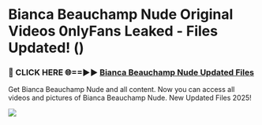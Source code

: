 # Bianca Beauchamp Nude Original Videos 0nlyFans Leaked - Files Updated! ()

<h3>🔴 CLICK HERE 🌐==►► <a href="https://tinyurl.com/2p9ay9w9" rel="nofollow">Bianca Beauchamp Nude Updated Files</a></h3>

Get Bianca Beauchamp Nude and all content. Now you can access all videos and pictures of Bianca Beauchamp Nude. New Updated Files 2025!

[![](https://i.imgur.com/KQgVmj3.gif)](https://tinyurl.com/2p9ay9w9)
